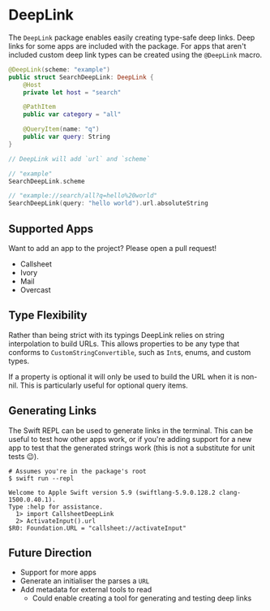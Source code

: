 # DeepLink

The `DeepLink` package enables easily creating type-safe deep links. Deep links for some apps are included with the package. For apps that aren't included custom deep link types can be created using the `@DeepLink` macro.

```swift
@DeepLink(scheme: "example")
public struct SearchDeepLink: DeepLink {
    @Host
    private let host = "search"

    @PathItem
    public var category = "all"

    @QueryItem(name: "q")
    public var query: String
}

// DeepLink will add `url` and `scheme`

// "example"
SearchDeepLink.scheme

// "example://search/all?q=hello%20world"
SearchDeepLink(query: "hello world").url.absoluteString
```

## Supported Apps

Want to add an app to the project? Please open a pull request!

- Callsheet
- Ivory
- Mail
- Overcast

## Type Flexibility

Rather than being strict with its typings DeepLink relies on string interpolation to build URLs. This allows properties to be any type that conforms to `CustomStringConvertible`, such as `Int`s, enums, and custom types.

If a property is optional it will only be used to build the URL when it is non-nil. This is particularly useful for optional query items.

## Generating Links

The Swift REPL can be used to generate links in the terminal. This can be useful to test how other apps work, or if you're adding support for a new app to test that the generated strings work (this is not a substitute for unit tests 😉).

```shell
# Assumes you're in the package's root
$ swift run --repl
```

```
Welcome to Apple Swift version 5.9 (swiftlang-5.9.0.128.2 clang-1500.0.40.1).
Type :help for assistance.
  1> import CallsheetDeepLink
  2> ActivateInput().url
$R0: Foundation.URL = "callsheet://activateInput"
```

## Future Direction

- Support for more apps
- Generate an initialiser the parses a `URL`
- Add metadata for external tools to read
  - Could enable creating a tool for generating and testing deep links
